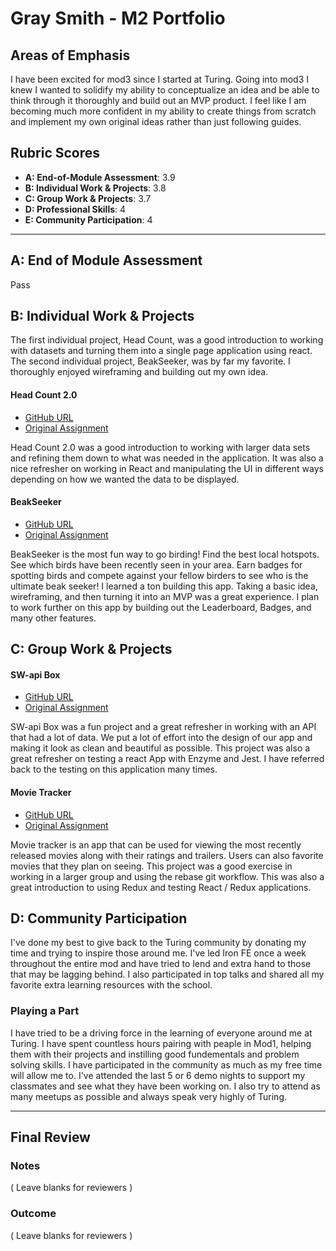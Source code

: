 # Gray Smith - M2 Portfolio

## Areas of Emphasis

I have been excited for mod3 since I started at Turing. Going into mod3 I knew I wanted to solidify my ability to conceptualize an idea and be able to think through it thoroughly and build out an MVP product. I feel like I am becoming much more confident in my ability to create things from scratch and implement my own original ideas rather than just following guides.

## Rubric Scores

- **A: End-of-Module Assessment**: 3.9
- **B: Individual Work & Projects**: 3.8
- **C: Group Work & Projects**: 3.7
- **D: Professional Skills**: 4
- **E: Community Participation**: 4

---

## A: End of Module Assessment

Pass

## B: Individual Work & Projects

The first individual project, Head Count, was a good introduction to working with datasets and turning them into a single page application using react. The second individual project, BeakSeeker, was by far my favorite. I thoroughly enjoyed wireframing and building out my own idea.

#### Head Count 2.0

- [GitHub URL](https://github.com/GraySmith00/gs-headCount2.0)
- [Original Assignment](https://github.com/turingschool-examples/headcount2.0)

Head Count 2.0 was a good introduction to working with larger data sets and refining them down to what was needed in the application. It was also a nice refresher on working in React and manipulating the UI in different ways depending on how we wanted the data to be displayed.

#### BeakSeeker

- [GitHub URL](https://github.com/GraySmith00/beak-seeker-client)
- [Original Assignment](http://frontend.turing.io/projects/red-green-blue.html)

BeakSeeker is the most fun way to go birding! Find the best local hotspots. See which birds have been recently seen in your area. Earn badges for spotting birds and compete against your fellow birders to see who is the ultimate beak seeker! I learned a ton building this app. Taking a basic idea, wireframing, and then turning it into an MVP was a great experience. I plan to work further on this app by building out the Leaderboard, Badges, and many other features.

## C: Group Work & Projects

#### SW-api Box

- [GitHub URL](https://github.com/GraySmith00/gs-ml-swapibox)
- [Original Assignment](http://frontend.turing.io/projects/swapi-box.html)

SW-api Box was a fun project and a great refresher in working with an API that had a lot of data. We put a lot of effort into the design of our app and making it look as clean and beautiful as possible. This project was also a great refresher on testing a react App with Enzyme and Jest. I have referred back to the testing on this application many times.

#### Movie Tracker

- [GitHub URL](https://github.com/GraySmith00/movie-tracker-client)
- [Original Assignment](https://github.com/turingschool-examples/movie-tracker)

Movie tracker is an app that can be used for viewing the most recently released movies along with their ratings and trailers. Users can also favorite movies that they plan on seeing. This project was a good exercise in working in a larger group and using the rebase git workflow. This was also a great introduction to using Redux and testing React / Redux applications.

## D: Community Participation

I've done my best to give back to the Turing community by donating my time and trying to inspire those around me. I've led Iron FE once a week throughout the entire mod and have tried to lend and extra hand to those that may be lagging behind. I also participated in top talks and shared all my favorite extra learning resources with the school.

### Playing a Part

I have tried to be a driving force in the learning of everyone around me at Turing. I have spent countless hours pairing with peaple in Mod1, helping them with their projects and instilling good fundementals and problem solving skills. I have participated in the community as much as my free time will allow me to. I've attended the last 5 or 6 demo nights to support my classmates and see what they have been working on. I also try to attend as many meetups as possible and always speak very highly of Turing.

---

## Final Review

### Notes

( Leave blanks for reviewers )

### Outcome

( Leave blanks for reviewers )
